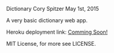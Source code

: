 Dictionary
Cory Spitzer
May 1st, 2015

A very basic dictionary web app.

Heroku deployment link: <a href=''>Comming Soon!</a> 

MIT License, for more see LICENSE.
